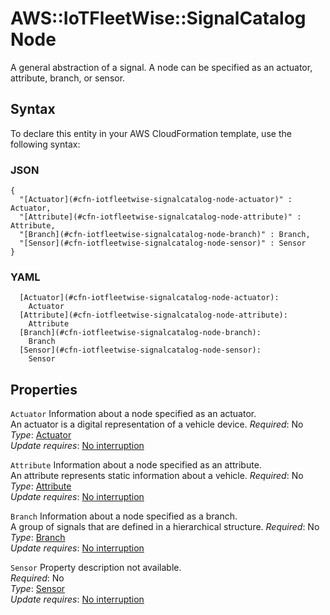 # AWS::IoTFleetWise::SignalCatalog Node<a name="aws-properties-iotfleetwise-signalcatalog-node"></a>

A general abstraction of a signal\. A node can be specified as an actuator, attribute, branch, or sensor\.

## Syntax<a name="aws-properties-iotfleetwise-signalcatalog-node-syntax"></a>

To declare this entity in your AWS CloudFormation template, use the following syntax:

### JSON<a name="aws-properties-iotfleetwise-signalcatalog-node-syntax.json"></a>

```
{
  "[Actuator](#cfn-iotfleetwise-signalcatalog-node-actuator)" : Actuator,
  "[Attribute](#cfn-iotfleetwise-signalcatalog-node-attribute)" : Attribute,
  "[Branch](#cfn-iotfleetwise-signalcatalog-node-branch)" : Branch,
  "[Sensor](#cfn-iotfleetwise-signalcatalog-node-sensor)" : Sensor
}
```

### YAML<a name="aws-properties-iotfleetwise-signalcatalog-node-syntax.yaml"></a>

```
  [Actuator](#cfn-iotfleetwise-signalcatalog-node-actuator): 
    Actuator
  [Attribute](#cfn-iotfleetwise-signalcatalog-node-attribute): 
    Attribute
  [Branch](#cfn-iotfleetwise-signalcatalog-node-branch): 
    Branch
  [Sensor](#cfn-iotfleetwise-signalcatalog-node-sensor): 
    Sensor
```

## Properties<a name="aws-properties-iotfleetwise-signalcatalog-node-properties"></a>

`Actuator`  <a name="cfn-iotfleetwise-signalcatalog-node-actuator"></a>
Information about a node specified as an actuator\.  
An actuator is a digital representation of a vehicle device\.
*Required*: No  
*Type*: [Actuator](aws-properties-iotfleetwise-signalcatalog-actuator.md)  
*Update requires*: [No interruption](https://docs.aws.amazon.com/AWSCloudFormation/latest/UserGuide/using-cfn-updating-stacks-update-behaviors.html#update-no-interrupt)

`Attribute`  <a name="cfn-iotfleetwise-signalcatalog-node-attribute"></a>
Information about a node specified as an attribute\.  
An attribute represents static information about a vehicle\.
*Required*: No  
*Type*: [Attribute](aws-properties-iotfleetwise-signalcatalog-attribute.md)  
*Update requires*: [No interruption](https://docs.aws.amazon.com/AWSCloudFormation/latest/UserGuide/using-cfn-updating-stacks-update-behaviors.html#update-no-interrupt)

`Branch`  <a name="cfn-iotfleetwise-signalcatalog-node-branch"></a>
Information about a node specified as a branch\.  
A group of signals that are defined in a hierarchical structure\.
*Required*: No  
*Type*: [Branch](aws-properties-iotfleetwise-signalcatalog-branch.md)  
*Update requires*: [No interruption](https://docs.aws.amazon.com/AWSCloudFormation/latest/UserGuide/using-cfn-updating-stacks-update-behaviors.html#update-no-interrupt)

`Sensor`  <a name="cfn-iotfleetwise-signalcatalog-node-sensor"></a>
Property description not available\.  
*Required*: No  
*Type*: [Sensor](aws-properties-iotfleetwise-signalcatalog-sensor.md)  
*Update requires*: [No interruption](https://docs.aws.amazon.com/AWSCloudFormation/latest/UserGuide/using-cfn-updating-stacks-update-behaviors.html#update-no-interrupt)